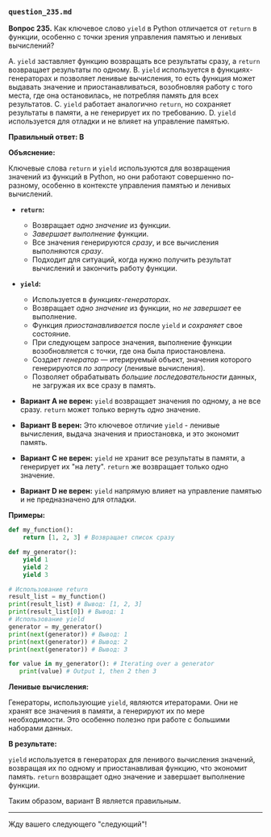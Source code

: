 ### `question_235.md`

**Вопрос 235.** Как ключевое слово `yield` в Python отличается от `return` в функции, особенно с точки зрения управления памятью и ленивых вычислений?

A. `yield` заставляет функцию возвращать все результаты сразу, а `return` возвращает результаты по одному.
B. `yield` используется в функциях-генераторах и позволяет ленивые вычисления, то есть функция может выдавать значение и приостанавливаться, возобновляя работу с того места, где она остановилась, не потребляя память для всех результатов.
C. `yield` работает аналогично `return`, но сохраняет результаты в памяти, а не генерирует их по требованию.
D. `yield` используется для отладки и не влияет на управление памятью.

**Правильный ответ: B**

**Объяснение:**

Ключевые слова `return` и `yield` используются для возвращения значений из функций в Python, но они работают совершенно по-разному, особенно в контексте управления памятью и ленивых вычислений.

*   **`return`:**
    *   Возвращает *одно значение* из функции.
    *   *Завершает выполнение* функции.
    *   Все значения генерируются *сразу*, и все вычисления выполняются *сразу*.
    *   Подходит для ситуаций, когда нужно получить результат вычислений и закончить работу функции.

*   **`yield`:**
    *   Используется в *функциях-генераторах*.
    *   Возвращает *одно значение* из функции, но *не завершает* ее выполнение.
    *   Функция *приостанавливается* после `yield` и *сохраняет* свое состояние.
    *   При следующем запросе значения, выполнение функции возобновляется с точки, где она была приостановлена.
    *   Создает *генератор* — итерируемый объект, значения которого генерируются *по запросу* (ленивые вычисления).
    *   Позволяет обрабатывать *большие последовательности* данных, не загружая их все сразу в память.

*   **Вариант A не верен:** `yield` возвращает значения по одному, а не все сразу. `return` может только вернуть *одно* значение.
*   **Вариант B верен:** Это ключевое отличие `yield` - ленивые вычисления, выдача значения и приостановка, и это экономит память.
*   **Вариант C не верен:** `yield` не хранит все результаты в памяти, а генерирует их "на лету". `return` же возвращает только одно значение.
*   **Вариант D не верен:** `yield` напрямую влияет на управление памятью и не предназначено для отладки.

**Примеры:**

```python
def my_function():
    return [1, 2, 3] # Возвращает список сразу

def my_generator():
    yield 1
    yield 2
    yield 3

# Использование return
result_list = my_function()
print(result_list) # Вывод: [1, 2, 3]
print(result_list[0]) # Вывод: 1
# Использование yield
generator = my_generator()
print(next(generator)) # Вывод: 1
print(next(generator)) # Вывод: 2
print(next(generator)) # Вывод: 3

for value in my_generator(): # Iterating over a generator
   print(value) # Output 1, then 2 then 3

```

**Ленивые вычисления:**

Генераторы, использующие `yield`, являются итераторами. Они не хранят все значения в памяти, а генерируют их по мере необходимости. Это особенно полезно при работе с большими наборами данных.

**В результате:**

`yield` используется в генераторах для ленивого вычисления значений, возвращая их по одному и приостанавливая функцию, что экономит память. `return` возвращает одно значение и завершает выполнение функции.

Таким образом, вариант B является правильным.

---

Жду вашего следующего "следующий"!
